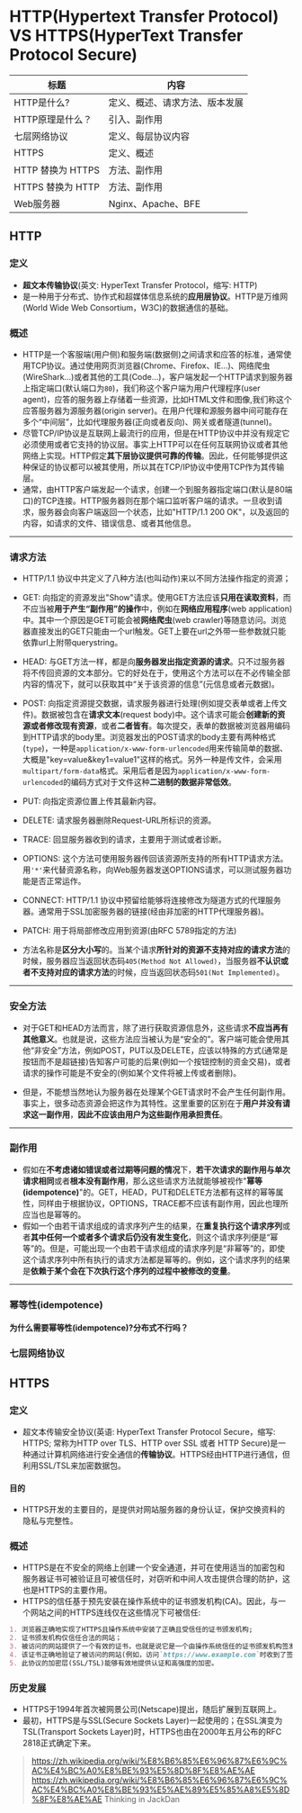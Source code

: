 # HTTP(Hypertext Transfer Protocol) VS HTTPS(HyperText Transfer Protocol Secure)

| 标题 | 内容 |
| --- | --- |
| HTTP是什么? | 定义、概述、请求方法、版本发展 |
| HTTP原理是什么？| 引入、副作用 |
| 七层网络协议 | 定义、每层协议内容 |
| HTTPS | 定义、概述 |
| HTTP 替换为 HTTPS | 方法、副作用 |
| HTTPS 替换为 HTTP | 方法、副作用 |
| Web服务器 | Nginx、Apache、BFE |

## HTTP

### 定义
- **超文本传输协议**(英文: HyperText Transfer Protocol，缩写: HTTP)
- 是一种用于分布式、协作式和超媒体信息系统的**应用层协议**。HTTP是万维网(World Wide Web Consortium，W3C)的数据通信的基础。


### 概述

- HTTP是一个客服端(用户侧)和服务端(数据侧)之间请求和应答的标准，通常使用TCP协议。通过使用网页浏览器(Chrome、Firefox、IE...)、网络爬虫(WireShark...)或者其他的工具(Code...)，客户端发起一个HTTP请求到服务器上指定端口(默认端口为`80`)，我们称这个客户端为用户代理程序(user agent)，应答的服务器上存储着一些资源，比如HTML文件和图像,我们称这个应答服务器为源服务器(origin server)。在用户代理和源服务器中间可能存在多个“中间层”，比如代理服务器(正向或者反向)、网关或者隧道(tunnel)。
- 尽管TCP/IP协议是互联网上最流行的应用，但是在HTTP协议中并没有规定它必须使用或者它支持的协议层。事实上HTTP可以在任何互联网协议或者其他网络上实现。HTTP假定**其下层协议提供可靠的传输**。因此，任何能够提供这种保证的协议都可以被其使用，所以其在TCP/IP协议中使用TCP作为其传输层。
- 通常，由HTTP客户端发起一个请求，创建一个到服务器指定端口(默认是80端口)的TCP连接。HTTP服务器则在那个端口监听客户端的请求。一旦收到请求，服务器会向客户端返回一个状态，比如"HTTP/1.1 200 OK"，以及返回的内容，如请求的文件、错误信息、或者其他信息。

------
### 请求方法
- HTTP/1.1 协议中共定义了八种方法(也叫动作)来以不同方法操作指定的资源；

- GET: 向指定的资源发出"Show"请求。使用GET方法应该**只用在读取资料**，而不应当被**用于产生“副作用”的操作**中，例如在**网络应用程序**(web application)中。其中一个原因是GET可能会被**网络爬虫**(web crawler)等随意访问。浏览器直接发出的GET只能由一个url触发。GET上要在url之外带一些参数就只能依靠url上附带querystring。
- HEAD: 与GET方法一样，都是向**服务器发出指定资源的请求**。只不过服务器将不传回资源的文本部分。它的好处在于，使用这个方法可以在不必传输全部内容的情况下，就可以获取其中“关于该资源的信息”(元信息或者元数据)。
- POST: 向指定资源提交数据，请求服务器进行处理(例如提交表单或者上传文件)。数据被包含在**请求文本**(request body)中。这个请求可能会**创建新的资源或者修改现有资源**，或者**二者皆有**。每次提交，表单的数据被浏览器用编码到HTTP请求的body里。浏览器发出的POST请求的body主要有两种格式(`type`)，一种是`application/x-www-form-urlencoded`用来传输简单的数据、大概是"key=value&key1=value1"这样的格式。另外一种是传文件，会采用`multipart/form-data`格式。采用后者是因为`application/x-www-form-urlencoded`的编码方式对于文件这种**二进制的数据非常低效**。
- PUT: 向指定资源位置上传其最新内容。
- DELETE: 请求服务器删除Request-URL所标识的资源。
- TRACE: 回显服务器收到的请求，主要用于测试或者诊断。
- OPTIONS: 这个方法可使用服务器传回该资源所支持的所有HTTP请求方法。用`'*'`来代替资源名称，向Web服务器发送OPTIONS请求，可以测试服务器功能是否正常运作。
- CONNECT: HTTP/1.1 协议中预留给能够将连接修改为隧道方式的代理服务器。通常用于SSL加密服务器的链接(经由非加密的HTTP代理服务器)。
- PATCH: 用于将局部修改应用到资源(由RFC 5789指定的方法)
- 方法名称是**区分大小写**的。当某个请求**所针对的资源不支持对应的请求方法**的时候，服务器应当返回状态码`405(Method Not Allowed)`，当服务器**不认识或者不支持对应的请求方法**的时候，应当返回状态码`501(Not Implemented)`。

------
### 安全方法

- 对于GET和HEAD方法而言，除了进行获取资源信息外，这些请求**不应当再有其他意义**。也就是说，这些方法应当被认为是“安全的”。客户端可能会使用其他“非安全”方法，例如POST，PUT以及DELETE，应该以特殊的方式(通常是按钮而不是超链接)告知客户可能的后果(例如一个按钮控制的资金交易)，或者请求的操作可能是不安全的(例如某个文件将被上传或者删除)。

- 但是，不能想当然地认为服务器在处理某个GET请求时不会产生任何副作用。事实上，很多动态资源会把这作为其特性。这里重要的区别在于**用户并没有请求这一副作用**，**因此不应该由用户为这些副作用承担责任**。

------

### 副作用
- 假如在**不考虑诸如错误或者过期等问题的情况**下，**若干次请求的副作用与单次请求相同**或者**根本没有副作用**，那么这些请求方法就能够被视作"**幂等(idempotence)**"的。GET，HEAD，PUT和DELETE方法都有这样的幂等属性，同样由于根据协议，OPTIONS，TRACE都不应该有副作用，因此也理所应当也是幂等的。
- 假如一个由若干请求组成的请求序列产生的结果，在**重复执行这个请求序列**或者**其中任何一个或者多个请求后仍没有发生变化**，则这个请求序列便是“幂等”的。但是，可能出现一个由若干请求组成的请求序列是“非幂等”的，即使这个请求序列中所有执行的请求方法都是幂等的。例如，这个请求序列的结果是**依赖于某个会在下次执行这个序列的过程中被修改的变量**。 


------
### 幂等性(idempotence)

#### 为什么需要幂等性(idempotence)?分布式不行吗？

### 七层网络协议

## HTTPS

### 定义
- 超文本传输安全协议(英语: HyperText Transfer Protocol Secure，缩写: HTTPS; 常称为HTTP over TLS、HTTP over SSL 或者 HTTP Secure)是一种通过计算机网络进行安全通信的**传输协议**。HTTPS经由HTTP进行通信，但利用SSL/TSL来加密数据包。
#### 目的
- HTTPS开发的主要目的，是提供对网站服务器的身份认证，保护交换资料的隐私与完整性。

### 概述

- HTTPS是在不安全的网络上创建一个安全通道，并可在使用适当的加密包和服务器证书可被验证且可被信任时，对窃听和中间人攻击提供合理的防护，这也是HTTPS的主要作用。
- HTTPS的信任基于预先安装在操作系统中的证书颁发机构(CA)。因此，与一个网站之间的HTTPS连线仅在这些情况下可被信任:

```md
1. 浏览器正确地实现了HTTPS且操作系统中安装了正确且受信任的证书颁发机构;
2. 证书颁发机构仅信任合法的网站；
3. 被访问的网站提供了一个有效的证书，也就是说它是一个由操作系统信任的证书颁发机构签发的(大部分浏览器会对于无效的证书发出警告)
4. 该证书正确地验证了被访问的网站(例如，访问`https://www.example.com`时收到了签发给`example.com`而不是其他域名的证书)；
5. 此协议的加密层(SSL/TSL)能够有效地提供认证和高强度的加密。
```

### 历史发展
- HTTPS于1994年首次被网景公司(Netscape)提出，随后扩展到互联网上。
- 最初，HTTPS是与SSL(Secure Sockets Layer)一起使用的；在SSL演变为TSL(Transport Sockets Layer)时，HTTPS也由在2000年五月公布的RFC 2818正式确定下来。

> https://zh.wikipedia.org/wiki/%E8%B6%85%E6%96%87%E6%9C%AC%E4%BC%A0%E8%BE%93%E5%8D%8F%E8%AE%AE
> https://zh.wikipedia.org/wiki/%E8%B6%85%E6%96%87%E6%9C%AC%E4%BC%A0%E8%BE%93%E5%AE%89%E5%85%A8%E5%8D%8F%E8%AE%AE
> Thinking in JackDan